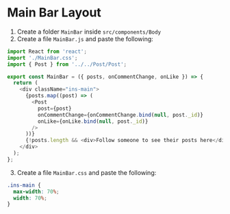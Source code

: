 # Main Bar Layout

1. Create a folder `MainBar` inside `src/components/Body`
2. Create a file `MainBar.js` and paste the following:

```js
import React from 'react';
import './MainBar.css';
import { Post } from '../../Post/Post';

export const MainBar = ({ posts, onCommentChange, onLike }) => {
  return (
    <div className="ins-main">
      {posts.map((post) => (
        <Post
          post={post}
          onCommentChange={onCommentChange.bind(null, post._id)}
          onLike={onLike.bind(null, post._id)}
        />
      ))}
      {!posts.length && <div>Follow someone to see their posts here</div>}
    </div>
  );
};
```

3. Create a file `MainBar.css` and paste the following:

```css
.ins-main {
  max-width: 70%;
  width: 70%;
}
```
